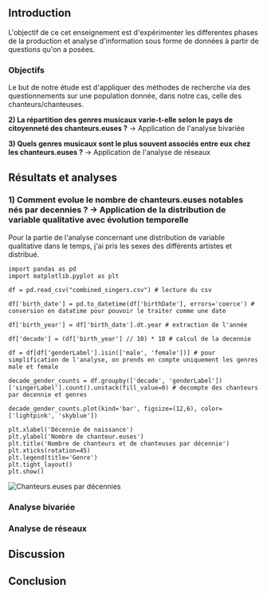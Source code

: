 ## Introduction
L'objectif de ce cet enseignement est d'expérimenter les differentes phases de la production et analyse d'information sous forme de données à partir de questions qu'on a posées.

### Objectifs 
Le but de notre étude est d'appliquer des méthodes de recherche via des questionnements sur une population donnée, dans notre cas, celle des chanteurs/chanteuses. 

**2) La répartition des genres musicaux varie-t-elle selon le pays de citoyenneté des chanteurs.euses ?** → Application de l'analyse bivariée

**3) Quels genres musicaux sont le plus souvent associés entre eux chez les chanteurs.euses ?** → Application de l'analyse de réseaux 


## Résultats et analyses 
### 1) Comment evolue le nombre de chanteurs.euses notables nés par decennies ? → Application de la distribution de variable qualitative avec évolution temporelle
Pour la partie de l'analyse concernant une distribution de variable qualitative dans le temps, j'ai pris les sexes des différents artistes et distribué. 

```
import pandas as pd
import matplotlib.pyplot as plt

df = pd.read_csv("combined_singers.csv") # lecture du csv

df['birth_date'] = pd.to_datetime(df['birthDate'], errors='coerce') # conversion en datatime pour pouvoir le traiter comme une date

df['birth_year'] = df['birth_date'].dt.year # extraction de l'année

df['decade'] = (df['birth_year'] // 10) * 10 # calcul de la decennie

df = df[df['genderLabel'].isin(['male', 'female'])] # pour simplification de l'analyse, on prends en compte uniquement les genres male et female

decade_gender_counts = df.groupby(['decade', 'genderLabel'])['singerLabel'].count().unstack(fill_value=0) # decompte des chanteurs par decennie et genres

decade_gender_counts.plot(kind='bar', figsize=(12,6), color=['lightpink', 'skyblue'])

plt.xlabel('Décennie de naissance')
plt.ylabel('Nombre de chanteur.euses')
plt.title('Nombre de chanteurs et de chanteuses par décennie')
plt.xticks(rotation=45)
plt.legend(title='Genre')
plt.tight_layout()
plt.show()
```
![Chanteurs.euses par décennies](<img width="1200" height="600" alt="chanteurs_par_genre_par_decennie" src="https://github.com/user-attachments/assets/3771da4f-3f52-4a08-aceb-545f0045ddae" />
)
### Analyse bivariée
### Analyse de réseaux

## Discussion

## Conclusion
